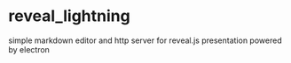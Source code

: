 # reveal_lightning
simple markdown editor and http server for reveal.js presentation powered by electron
